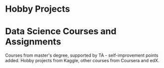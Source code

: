 # Hobby Projects
# Data Science Courses and Assignments

Courses from master's degree, supported by TA - self-improvement points added.
Hobby projects from Kaggle, other courses from Coursera and edX.
